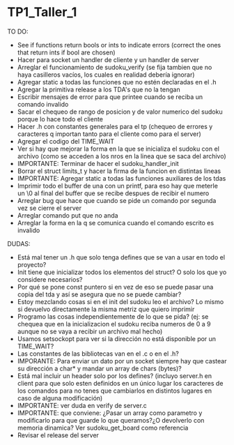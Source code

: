 # TP1_Taller_1


TO DO:

- See if functions return bools or ints to indicate errors (correct the ones that return ints if bool are chosen)
- Hacer para socket un handler de cliente y un handler de server
- Arreglar el funcionamiento de sudoku_verify (se fija tambien que no haya casilleros vacíos, los cuales en realidad debería ignorar)
- Agregar static a todas las funciones que no estén declaradas en el .h
- Agregar la primitiva release a los TDA's que no la tengan
- Escribir mensajes de error para que printee cuando se reciba un comando invalido
- Sacar el chequeo de rango de posicion y de valor numerico del sudoku porque lo hace todo el cliente
- Hacer .h con constantes generales para el tp (chequeo de errores y caracteres q importan tanto para el cliente como para el server)
- Agregar el codigo del TIME_WAIT
- Ver si hay que mejorar la forma en la que se inicializa el sudoku con el archivo (como se acceden a los nros en la linea que se saca del archivo)
- IMPORTANTE: Terminar de hacer el sudoku_handler_init
- Borrar el struct limits_t y hacer la firma de la funcion en distintas lineas
- IMPORTANTE: Agregar static a todas las funciones auxiliares de los tdas
- Imprimir todo el buffer de una con un printf, para eso hay que meterle un \0 al final del buffer que se recibe despues de recibir el numero
- Arreglar bug que hace que cuando se pide un comando por segunda vez se cierre el server
- Arreglar comando put que no anda
- Arreglar la forma en la q se comunica cuando el comando escrito es invalido


DUDAS:

- Está mal tener un .h que solo tenga defines que se van a usar en todo el proyecto?
- Init tiene que inicializar todos los elementos del struct? O solo los que yo considere necesarios?
- Por qué se pone const puntero si en vez de eso se puede pasar una copia del tda y así se asegura que no se puede cambiar?
- Estoy mezclando cosas si en el init del sudoku leo el archivo? Lo mismo si devuelvo directamente la misma metriz que quiero imprimir
- Programo las cosas independientemente de lo que se pida? (ej: se chequea que en la inicializacion el sudoku reciba numeros de 0 a 9 aunque no se vaya a recibir un archivo mal hecho)
- Usamos setsockopt para ver si la dirección no está disponible por un TIME_WAIT?
- Las constantes de las bibliotecas van en el .c o en el .h?
- IMPORANTE: Para enviar un dato por un socket siempre hay que castear su dirección a char* y mandar un array de chars (bytes)?
- Está mal incluir un header solo por los defines? (incluyo server.h en client para que solo esten definidos en un único lugar los caracteres de los comandos para no tenes que cambiarlos en distintos lugares en caso de alguna modificación)
- IMPORTANTE: ver duda en verify de server.c
- IMPORTANTE: que conviene: ¿Pasar un array como parametro y modificarlo para que guarde lo que queramos?¿O devolverlo con memoria dinamica? Ver sudoku_get_board como referencia
- Revisar el release del server
